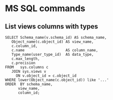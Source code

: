 # MS SQL commands

## List views columns with types
    SELECT Schema_name(v.schema_id) AS schema_name,
       Object_name(c.object_id) AS view_name,
       c.column_id,
       c.name                   AS column_name,
       Type_name(user_type_id)  AS data_type,
       c.max_length,
       c.precision
    FROM   sys.columns c
       JOIN sys.views v
         ON v.object_id = c.object_id
    WHERE lower(Object_name(c.object_id)) like '...'
    ORDER  BY schema_name,
          view_name,
          column_id; 
